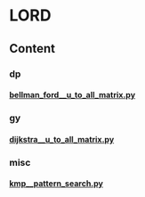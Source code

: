 # LORD

## Content

### dp
#### [bellman_ford__u_to_all_matrix.py](..\ALGO\graph\dp__bellman_ford__u_to_all_matrix.py)

### gy
#### [dijkstra__u_to_all_matrix.py](..\ALGO\graph\gy__dijkstra__u_to_all_matrix.py)

### misc
#### [kmp__pattern_search.py](..\ALGO\pattern_searching\kmp__pattern_search.py)